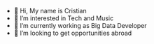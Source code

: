 - 👋 Hi, My name is Cristian
- 👀 I’m interested in Tech and Music
- 🌱 I’m currently working as Big Data Developer
- 💞️ I’m looking to get opportunities abroad 

<!---
Rocko666/Rocko666 is a ✨ special ✨ repository because its `README.md` (this file) appears on your GitHub profile.
You can click the Preview link to take a look at your changes.
--->
